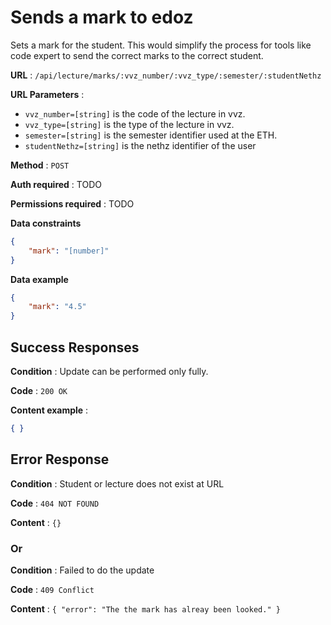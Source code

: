 # Sends a mark to edoz

Sets a mark for the student. This would simplify the process for tools like code expert to send the correct marks to the correct student.

**URL** : `/api/lecture/marks/:vvz_number/:vvz_type/:semester/:studentNethz`

**URL Parameters** :
- `vvz_number=[string]` is the code of the lecture in vvz.
- `vvz_type=[string]` is the type of the lecture in vvz.
- `semester=[string]` is the semester identifier used at the ETH.
- `studentNethz=[string]` is the nethz identifier of the user

**Method** : `POST`

**Auth required** : TODO

**Permissions required** : TODO

**Data constraints**

```json
{
    "mark": "[number]"
}
```

**Data example** 

```json
{
    "mark": "4.5"
}
```

## Success Responses

**Condition** : Update can be performed only fully.

**Code** : `200 OK`

**Content example** : 

```json
{ }
```

## Error Response

**Condition** : Student or lecture does not exist at URL

**Code** : `404 NOT FOUND`

**Content** : `{}`

### Or

**Condition** :  Failed to do the update

**Code** : `409 Conflict`

**Content** : `{
  "error": "The the mark has alreay been looked."
}`

